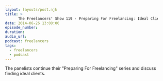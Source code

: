 ```yaml
---
layout: layouts/post.njk
title: >
      The Freelancers' Show 119 - Preparing For Freelancing: Ideal Clients
date: 2014-06-26 13:00:00
episode_number: 
duration: 
audio_url: 
podcast: freelancers
tags: 
  - freelancers
  - podcast
---
```


The panelists continue their "Preparing For Freelancing" series and discuss finding ideal clients.


